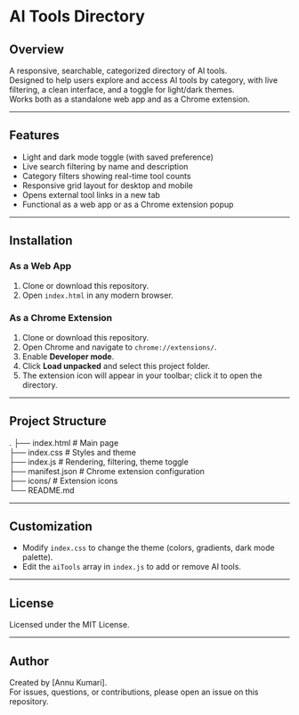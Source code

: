 # AI Tools Directory

## Overview
A responsive, searchable, categorized directory of AI tools.  
Designed to help users explore and access AI tools by category, with live filtering, a clean interface, and a toggle for light/dark themes.  
Works both as a standalone web app and as a Chrome extension.

---

## Features
- Light and dark mode toggle (with saved preference)
- Live search filtering by name and description
- Category filters showing real-time tool counts
- Responsive grid layout for desktop and mobile
- Opens external tool links in a new tab
- Functional as a web app or as a Chrome extension popup

---

## Installation

### As a Web App
1. Clone or download this repository.
2. Open `index.html` in any modern browser.

### As a Chrome Extension
1. Clone or download this repository.
2. Open Chrome and navigate to `chrome://extensions/`.
3. Enable **Developer mode**.
4. Click **Load unpacked** and select this project folder.
5. The extension icon will appear in your toolbar; click it to open the directory.

---

## Project Structure
.
├── index.html        # Main page  
├── index.css         # Styles and theme  
├── index.js          # Rendering, filtering, theme toggle  
├── manifest.json     # Chrome extension configuration  
├── icons/            # Extension icons  
└── README.md

---

## Customization
- Modify `index.css` to change the theme (colors, gradients, dark mode palette).
- Edit the `aiTools` array in `index.js` to add or remove AI tools.

---

## License
Licensed under the MIT License.

---

## Author
Created by [Annu Kumari].  
For issues, questions, or contributions, please open an issue on this repository.
